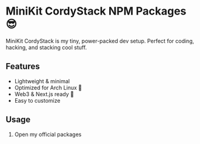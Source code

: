# MiniKit CordyStack NPM Packages 😎

MiniKit CordyStack is my tiny, power-packed dev setup. Perfect for coding, hacking, and stacking cool stuff.

## Features
- Lightweight & minimal
- Optimized for Arch Linux 🐧
- Web3 & Next.js ready 🚀
- Easy to customize

## Usage
1. Open my official packages
```bash

```

